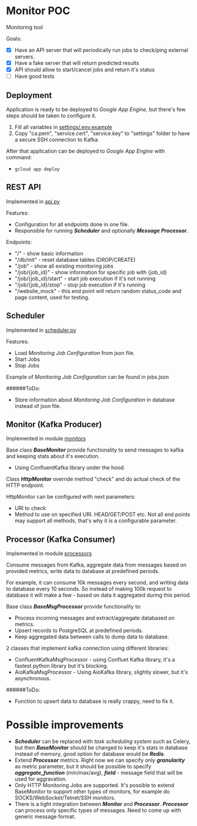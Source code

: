 # Monitor POC
Monitoring tool

Goals:
- [x] Have an API server that will periodically run jobs to check/ping external servers.
- [x] Have a fake server that will return predicted results
- [x] API should allow to start/cancel jobs and return it's status
- [ ] Have good tests

## Deployment
Application is ready to be deployed to *Google App Engine*, but there's few steps should be taken to configure it.
1. Fill all variables in [settings/.env.example](settings/.env.example)
2. Copy "ca.pem", "service.cert", "service.key" to "settings" folder to have a secure SSH connection to Kafka

After that application can be deployed to *Google App Engine* with command:
* `gcloud app deploy`
  
## REST API
Implemented in [api.py](api.py)

Features:
- Configuration for all endpoints done in one file.
- Responsible for running ***Scheduler*** and optionally ***Message Processor***.

Endpoints:
- "/" - show basic information
- "/db/init" - reset database tables (DROP/CREATE)
- "/job" - show all existing monitoring jobs
- "/job/{job_id}" - show information for specific job with {job_id}
- "/job/{job_id}/start" - start job execution if it's not running
- "/job/{job_id}/stop" - stop job execution if it's running
- "/website_mock" - this end point will return random status_code and page content, used for testing.

## Scheduler
Implemented in [scheduler.py](scheduler.py)

Features:
- Load *Monitoring Job Configuration* from json file.
- Start Jobs
- Stop Jobs

Example of *Monitoring Job Configuration* can be found in jobs.json 

######ToDo:
- Store information about *Monitoring Job Configuration* in database instead of json file.

## Monitor (Kafka Producer)
Implemented in module [monitors](monitors)

Base class ***BaseMonitor*** provide functionality to send messages to kafka and 
keeping stats about it's execution.
- Using ConfluentKafka library under the hood.

Class ***HttpMonitor*** override method "check" and do actual check of the HTTP endpoint.

HttpMonitor can be configured with next parameters:
- URI to check
- Method to use on specified URI. HEAD/GET/POST etc. Not all end points may support all methods,
that's why it is a configurable parameter.

## Processor (Kafka Consumer)
Implemented in module [processors](processors) 

Consume messages from Kafka, aggregate data from messages based on provided metrics, write data to 
database at predefined periods.

For example, it can consume 10k messages every second, and writing data to database every 10 seconds. 
So instead of making 100k request to database it will make a few - based on data it aggregated during 
this period.

Base class ***BaseMsgProcessor*** provide functionality to:
- Process incoming messages and extract/aggregate databased on metrics. 
- Upsert records to PostgreSQL at predefined periods.
- Keep aggregated data between calls to dump data to database.

2 classes that implement kafka connection using different libraries:
- ConfluentKafkaMsgProcessor - using Confluet Kafka library, it's a fastest python library but it's blocking.
- AioKafkaMsgProcessor - Using AioKafka library, slightly slower, but it's asynchronous.

######ToDo:
- Function to upsert data to database is really crappy, need to fix it.
 
# Possible improvements
- ***Scheduler*** can be replaced with *task scheduling system* such as Celery, but then ***BaseMonitor*** 
should be changed to keep it's stats in database instead of memory, good option for database would be ***Redis***.
- Extend ***Processor*** metrics. Right now we can specify only ***granularity*** as metric parameter, but it should 
be possible to specify ***aggregate_function*** (min/max/avg), ***field*** - message field that will be used for 
aggravation.
- Only HTTP Monitoring Jobs are supported. It's possible to extend BaseMonitor to support 
other types of monitors, for example do SOCKS/WebSocket/Telnet/SSH monitors.
- There is a tight integration between ***Monitor*** and ***Processor***. ***Processor*** can 
process only specific types of messages. Need to come up with generic message format.  
